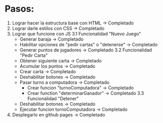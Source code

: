 # Pasos: 
1. Lograr hacer la estructura base con HTML -> Completado
2. Lograr darle estilos con CSS -> Completado
3. Lograr que funcione con JS
  3.1 Funcionalidad "Nuevo Juego"
    - Generar baraja -> Completado
    - Habilitar opciones de "pedir cartas" o "detenerse" -> Completado
    - Generar puntos de jugadores -> Completado
  3.2 Funcionalidad "Pedir Carta"
    - Obtener siguiente carta -> Completado
    - Acumular los puntos -> Completado
    - Crear carta -> Completado
    - Deshabilitar botones -> Completado
    - Pasar turno a computadora -> Completado
      - Crear funcion "turnoComputadora" -> Completado
      - Crear function "determinarGanador" -> Completado 
  3.3 Funcionalidad "Detener"
    - Deshabilitar botones -> Completado
    - Ejecutar funcion turnoComputadora -> Completado
4. Desplegarlo en github pages -> Completado
